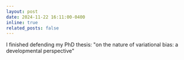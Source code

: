 ```yaml
---
layout: post
date: 2024-11-22 16:11:00-0400
inline: true
related_posts: false
---
```


I finished defending my PhD thesis: "on the nature of variational bias: a developmental perspective"
